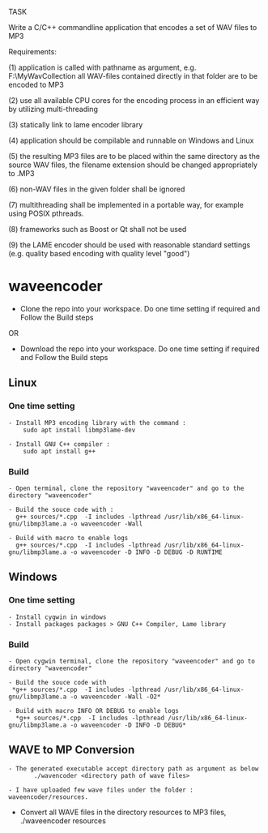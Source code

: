 TASK

Write a C/C++ commandline application that encodes a set of WAV files to MP3

Requirements:

(1) application is called with pathname as argument, e.g. <applicationname> F:\MyWavCollection all WAV-files contained directly in that folder are to be encoded to MP3

(2) use all available CPU cores for the encoding process in an efficient way by utilizing multi-threading

(3) statically link to lame encoder library

(4) application should be compilable and runnable on Windows and Linux

(5) the resulting MP3 files are to be placed within the same directory as the source WAV files, the filename extension should be changed appropriately to .MP3

(6) non-WAV files in the given folder shall be ignored

(7) multithreading shall be implemented in a portable way, for example using POSIX pthreads.

(8) frameworks such as Boost or Qt shall not be used

(9) the LAME encoder should be used with reasonable standard settings (e.g. quality based encoding with quality level "good")


# waveencoder

- Clone the repo into your workspace. Do one time setting if required and Follow the Build steps 

OR

- Download the repo into your workspace. Do one time setting if required and Follow the Build steps

## Linux

### One time setting
    - Install MP3 encoding library with the command : 
		sudo apt install libmp3lame-dev

    - Install GNU C++ compiler : 
		sudo apt install g++


### Build
    - Open terminal, clone the repository "waveencoder" and go to the directory "waveencoder"

    - Build the souce code with :
      g++ sources/*.cpp  -I includes -lpthread /usr/lib/x86_64-linux-gnu/libmp3lame.a -o waveencoder -Wall

    - Build with macro to enable logs
      g++ sources/*.cpp  -I includes -lpthread /usr/lib/x86_64-linux-gnu/libmp3lame.a -o waveencoder -D INFO -D DEBUG -D RUNTIME


## Windows 

### One time setting
    - Install cygwin in windows 
    - Install packages packages > GNU C++ Compiler, Lame library 

### Build
    - Open cygwin terminal, clone the repository "waveencoder" and go to directory "waveencoder"

    - Build the souce code with
     *g++ sources/*.cpp  -I includes -lpthread /usr/lib/x86_64-linux-gnu/libmp3lame.a -o waveencoder -Wall -O2*

    - Build with macro INFO OR DEBUG to enable logs
      *g++ sources/*.cpp  -I includes -lpthread /usr/lib/x86_64-linux-gnu/libmp3lame.a -o waveencoder -D INFO -D DEBUG*


## WAVE to MP Conversion

    - The generated executable accept directory path as argument as below
           ./wavencoder <directory path of wave files> 

	- I have uploaded few wave files under the folder : waveencoder/resources. 
  - Convert all WAVE files in the directory resources to MP3 files, 
      ./waveencoder resources
